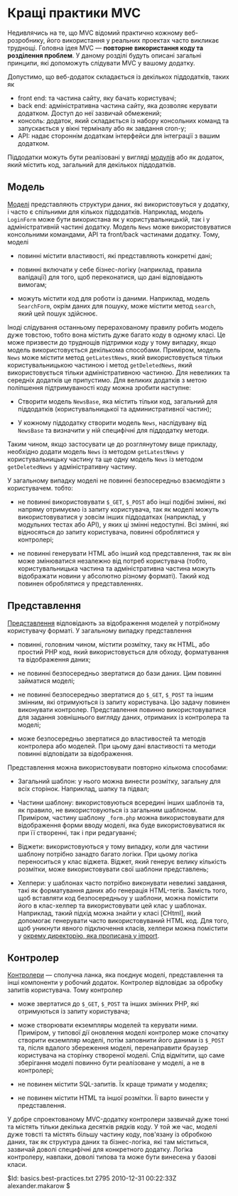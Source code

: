 Кращі практики MVC
==================
Недивлячись на те, що MVC відомий практично кожному веб-розробнику, його
використання у реальних проектах часто викликає труднощі. Головна ідея
MVC — **повторне використання коду та розділення проблем**. У даному розділі
будуть описані загальні принципи, які допоможуть слідувати MVC у вашому додатку.

Допустимо, що веб-додаток складається із декількох піддодатків, таких як

* front end: та частина сайту, яку бачать користувачі;
* back end: адміністративна частина сайту, яка дозволяє керувати додатком.
Доступ до неї зазвичай обмежений;
* консоль: додаток, який складається із набору консольних команд та запускається у вікні терміналу або як завдання cron-у;
* API: надає стороннім додаткам інтерфейси для інтеграції з вашим додатком.

Піддодатки можуть бути реалізовані у вигляді [модулів](/doc/guide/basics.module)
або як додаток, який містить код, загальний для декількох піддодатків.


Модель
------
[Моделі](/doc/guide/basics.model) представляють структури даних, які
використовуться у додатку, і часто є спільними для кількох піддодатків.
Наприклад, модель `LoginForm` може бути використана як у користувальницькій, так
і у адміністративній частині додатку. Модель `News` може використовуватися
консольними командами, API та front/back частинами додатку. Тому, моделі

* повинні містити властивості, які представляють конкретні дані;

* повинні включати у себе бізнес-логіку (наприклад, правила валідації) для
того, щоб переконатися, що дані відповідають вимогам;

* можуть містити код для роботи із даними. Наприклад, модель `SearchForm`,
окрім даних  для пошуку, може містити метод `search`, який цей пошук здійснює.

Іноді слідування останньому перерахованому правилу робить модель дуже
товстою, тобто вона містить дуже багато коду в одному класі. Це може призвести
до труднощів підтримки коду у тому випадку, якщо модель використовується декількома
способами. Приміром, модель `News` може містити метод `getLatestNews`,
який використовується тільки користувальницькою частиною і метод `getDeletedNews`,
який використовується тільки адміністративною частиною. Для невеликих та середніх
додатків це припустимо. Для великих додатків з метою поліпшення
підтримуваності коду можна зробити наступне:

* Створити модель `NewsBase`, яка містить тільки код, загальний для піддодатків
(користувальницької та административної частин);

* У кожному піддодатку створити модель `News`, наслідувану від `NewsBase` та
визначити у ній специфічні для піддодатку методи.

Таким чином, якщо застосувати це до розглянутому вище прикладу, необхідно
додати модель `News` із методом `getLatestNews` у користувальницьку частину та
ще одну модель `News` із методом `getDeletedNews` у адміністративну частину.

У загальному випадку моделі не повинні безпосередньо взаємодіяти з користувачем. тобто:

* не повинні використовувати `$_GET`, `$_POST` або інші подібні змінні, які напряму
 отримуємо із запиту користувача, так як моделі можуть використовуватися у
 зовсім інших піддодатках (наприклад, у модульних тестах або API), у
 яких ці змінні недоступні. Всі змінні, які відносяться до запиту 
 користувача, повинні оброблятися у контролері;

* не повинні генерувати HTML або інший код представлення, так як він
 може змінюватися незалежно від потреб користувача (тобто, користувальницька частина
 та адміністративна частина можуть відображати новини у абсолютно різному форматі).
 Такий код повинен оброблятися у представленнях.


Представлення
-------------

[Представлення](/doc/guide/basics.view) відповідають за відображення моделей у
потрібному користувачу форматі. У загальному випадку представлення

* повинні, головним чином, містити розмітку, таку як HTML, або простий PHP код,
який використовується для обходу, форматування та відображення даних;

* не повинні безпосередньо звертатися до бази даних. Цим повинні займатися моделі;

* не повинні безпосередньо звертатися до `$_GET`, `$_POST` та іншим змінним, які отримуються
із запиту користувача. Цю задачу повинен виконувати контролер. Представлення повинно
використовуватися для задання зовнішнього вигляду даних, отриманих із контролера та моделі;

* може безпосередньо звертатися до властивостей та методів контролера або моделей.
При цьому дані властивості та методи повинні відповідати за відображення.


Представлення можна використовувати повторно кількома способами:

* Загальний шаблон: у нього можна винести розмітку, загальну для всіх сторінок.
Наприклад, шапку та підвал;

* Частини шаблону: використовуються всередині інших шаблонів та, як правило, не
використовуються із загальним шаблоном. Приміром, частину шаблону `_form.php` можна
використовувати для відображення форми вводу моделі, яка буде використовуватися
як при її створенні, так і при редагуванні;

* Віджети: використовуються у тому випадку, коли для частини шаблону  потрібно занадто
 багато логіки. При цьому логіка переноситься у клас віджета. Віджет, який генерує
 велику кількість розмітки, може використовувати свої шаблони представлень;

* Хелпери: у шаблонах часто потрібно виконувати невеликі завдання, такі як
 форматування даних або генерація HTML-тегів. Замість того, щоб вставляти
 код безпосередньоу у шаблони, можна помістити його в клас-хелпер та використовувати цей клас 
 у шаблонах. Наприклад, такий підхід можна знайти у класі [CHtml], який допомогає генерувати
 часто використовуваний HTML код. Для того, щоб уникнути  явного підключення класів,
 хелпери можна помістити у [окрему директорію, яка прописана у import](/doc/guide/basics.namespace).


Контролер
---------

[Контролери](/doc/guide/basics.controller) — сполучна ланка, яка поєднує
моделі, представлення та інші компоненти у робочий додаток. Контролер відповідає
за обробку запитів користувача. Тому контролер

* може звертатися до `$_GET`, `$_POST` та інших змінних PHP, які отримуються із
 запиту користувача;

* може створювати екземпляры моделей та керувати ними. Приміром, у типової дії
оновлення моделі контролер може спочатку створити екземпляр моделі, потім
заповнити його даними із `$_POST` та, після вдалого збереження моделі, перенаправити
браузер користувача на сторінку створеної моделі. Слід відмітити, що саме зберігання
моделі повинно бути реалізоване у моделі, а не в контролері;

* не повинен містити SQL-запитів. Їх краще тримати у моделях;

* не повинен містити HTML та іншої розмітки. Її варто винести у представлення.


У добре спроектованому MVC-додатку контролери зазвичай дуже тонкі та
містять тільки декілька десятків рядків коду. У той же час, моделі дуже товсті
та містять більшу частину коду, пов'язану із обробкою даних, так як структура
даних та бізнес-логіка, які там міститься, зазвичай доволі специфічні для конкретного
додатку. Логіка контролеру, навпаки, доволі типова та може бути винесена у базові класи.

<div class="revision">$Id: basics.best-practices.txt 2795 2010-12-31 00:22:33Z alexander.makarow $</div>